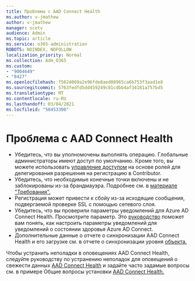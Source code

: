 ```yaml
---
title: Проблема с AAD Connect Health
ms.author: v-jmathew
author: v-jmathew
manager: scotv
audience: Admin
ms.topic: article
ms.service: o365-administration
ROBOTS: NOINDEX, NOFOLLOW
localization_priority: Normal
ms.collection: Adm_O365
ms.custom:
- "9004649"
- "8427"
ms.openlocfilehash: f5624069a2e96fde8aed08965ca6b753f3aad1e8
ms.sourcegitcommit: 5763fedfd5dd459249c81cdbb4af34181a757bd5
ms.translationtype: MT
ms.contentlocale: ru-RU
ms.lasthandoff: 03/04/2021
ms.locfileid: "50453300"
---
```

# <a name="problem-with-aad-connect-health"></a>Проблема с AAD Connect Health

- Убедитесь, что вы уполномочены выполнять операцию. Глобальные администраторы имеют доступ по умолчанию. Кроме того, вы можете использовать [управление доступом](https://docs.microsoft.com/azure/active-directory/connect-health/active-directory-aadconnect-health-operations) на основе ролей для делегирования разрешения на регистрацию в Contributor.
- Убедитесь, что необходимые конечные точки включены и не заблокированы из-за брандмауэра. Подробнее см. в [материале "Требования".](https://docs.microsoft.com/azure/active-directory/hybrid/how-to-connect-health-agent-install)
- Регистрация может привести к сбойу из-за исходящие сообщения, подвергаемой проверке SSL с помощью сетевого слоя.
- Убедитесь, что вы проверили параметры уведомлений для Azure AD Connect Health. Просмотрите параметр. Это [руководство](https://docs.microsoft.com/azure/active-directory/hybrid/how-to-connect-health-operations) поможет вам понять, как настроить параметры уведомлений для уведомлений о состоянии здоровья Azure AD Connect.
- Дополнительные данные о отчете о синхронизации AAD Connect Health и его загрузке см. в отчете о синхронизации уровня [объекта.](https://docs.microsoft.com/azure/active-directory/hybrid/how-to-connect-health-sync)

Чтобы устранить неполадки в оповещениях AAD Connect Health, следуйте руководству по устранению неполадок для оповещений о свежести данных [AAD Connect Health](https://docs.microsoft.com/azure/active-directory/hybrid/how-to-connect-health-data-freshness) и задайте часто задамые вопросы см. в примере Общие вопросы установки [AAD Connect Health.](https://docs.microsoft.com/azure/active-directory/hybrid/reference-connect-health-faq)
